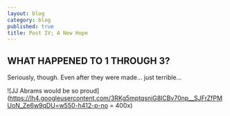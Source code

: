 ```yaml
---
layout: blog
category: blog
published: true
title: Post IV; A New Hope
---
```


## WHAT HAPPENED TO 1 THROUGH 3?

Seriously, though. Even after they were made... just terrible...

![JJ Abrams would be so proud](https://lh4.googleusercontent.com/3RKg5mptqsniG8lCBv70np__SJFrZfPMUoN_Ze6w9qDU=w550-h412-p-no = 400x)